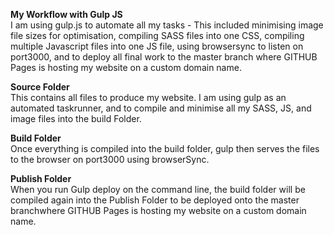 <strong> My Workflow with Gulp JS </strong> <br>
I am using gulp.js to automate all my tasks - This included minimising image file sizes for optimisation, compiling SASS files into one CSS, compiling multiple Javascript files into one JS file, using browsersync to listen on port3000, and to deploy all final work to the master branch where GITHUB Pages is hosting my website on a custom domain name.

<strong>Source Folder</strong><br>
This contains all files to produce my website. I am using gulp as an automated taskrunner, and to compile and minimise all my SASS, JS, and image files into the build Folder.<br>

<strong> Build Folder </strong> <br>
Once everything is compiled into the build folder, gulp then serves the files to the browser on port3000 using browserSync.

<strong> Publish Folder </strong> <br>
When you run Gulp deploy on the command line, the build folder will be compiled again into the Publish Folder to be deployed onto the master branchwhere GITHUB Pages is hosting my website on a custom domain name.
